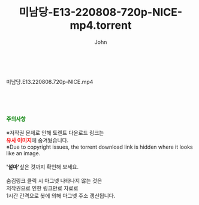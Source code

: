 ﻿---
layout: post
title:  "미남당-E13-220808-720p-NICE-mp4.torrent"
author: John
categories: [ 드라마 ]
tags: [  ]
image:  
description: "미남당-E13-220808-720p-NICE-mp4 torrent 정보 공유"
toc: true
toc_sticky: true
---

<br>
<div class="view-img">
<a class="view_image" href="https://torrentmobile60.com/bbs/view_image.php?fn=%2Fdata%2Ffile%2Fdrama%2F3735182707_6D7uqSjX_343e5c72e478a94cdb7e9c5249d4b37f54a8de0b.jpg" target="_blank"><img alt="" class="img-tag" content="https://torrentmobile60.com/data/file/drama/3735182707_6D7uqSjX_343e5c72e478a94cdb7e9c5249d4b37f54a8de0b.jpg" itemprop="image" src="https://torrentmobile60.com/data/file/drama/3735182707_6D7uqSjX_343e5c72e478a94cdb7e9c5249d4b37f54a8de0b.jpg"/></a></div><div class="view-content" itemprop="description">
<p>미남당.E13.220808.720p-NICE.mp4<br/></p> </div>
    
<br><br><br>
<p data-ke-size="size16"><b><span style="color: green;">주의사항</span></b><br /><br />※저작권 문제로 인해 토렌트 다운로드 링크는<br /><b><span style="color: red;">유사 이미지</span></b>에 숨겨뒀습니다.<br />※Due to copyright issues, the torrent download link is hidden where it looks like an image.<br /><br /><b>'설마'</b>싶은 것까지 확인해 보세요.<br /><br />숨김링크 클릭 시 마그넷 나타나지 않는 것은<br />저작권으로 인한 링크만료 자료로<br />1시간 간격으로 봇에 의해 마그넷 주소 갱신됩니다.</p>
